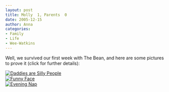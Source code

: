 ```yaml
---
layout: post
title: Molly  1, Parents  0
date: 2005-12-15
author: Anna
categories:
- Family
- Life
- Wee-Watkins
---
```


Well, we survived our first week with The Bean, and here are some pictures to prove it (click for further details):
 
<div class="figure"><a href="http://www.flickr.com/photo.gne?id=73850439"><img class="photo" src="http://static.flickr.com/33/73850439_7871031d74.jpg" alt="Daddies are Silly People" border="0"></a>
</div> 

<div class="figure"><a href="http://www.flickr.com/photo.gne?id=73850586"><img class="photo" src="http://static.flickr.com/34/73850586_4126d51fb1.jpg" alt="Funny Face" border="0"></a> 
</div>

<div class="figure"><a href="http://www.flickr.com/photo.gne?id=73850700"><img class="photo" src="http://static.flickr.com/34/73850700_e8d9586938.jpg" alt="Evening Nap" border="0"></a>
</div>

